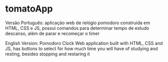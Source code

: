 # tomatoApp

Versão Português:
aplicação web de relógio pomodoro construida em HTML, CSS e JS, possui comandos para determinar tempo de estudo descanso, além de parar e recomeçar o timer

English Version:
Pomodoro Clock Web application built with HTML, CSS and JS, has buttons to select for how much time you will have of studying and resting, besides stopping and restaring it
